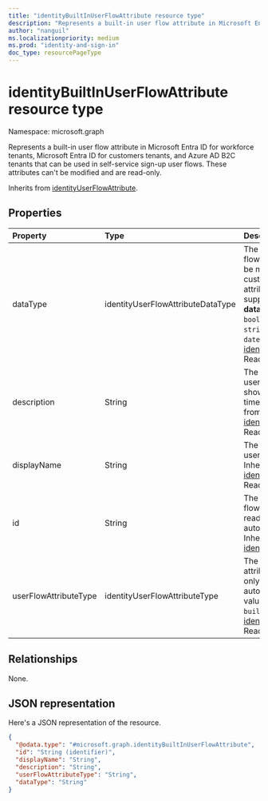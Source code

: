 ```yaml
---
title: "identityBuiltInUserFlowAttribute resource type"
description: "Represents a built-in user flow attribute in Microsoft Entra ID for workforce tenants, Microsoft Entra ID for customers tenants, and Azure AD B2C tenants that can be used in self-service sign-up user flows."
author: "nanguil"
ms.localizationpriority: medium
ms.prod: "identity-and-sign-in"
doc_type: resourcePageType
---
```


# identityBuiltInUserFlowAttribute resource type

Namespace: microsoft.graph

Represents a built-in user flow attribute in Microsoft Entra ID for workforce tenants, Microsoft Entra ID for customers tenants, and Azure AD B2C tenants that can be used in self-service sign-up user flows. These attributes can't be modified and are read-only.

Inherits from [identityUserFlowAttribute](../resources/identityuserflowattribute.md).

## Properties

|Property|Type|Description|
|:---|:---|:---|
|dataType|identityUserFlowAttributeDataType|The data type of the user flow attribute, and can't be modified after the custom user flow attribute is created. The supported values for **dataType** are: `string` , `boolean` , `int64` , `stringCollection` , `dateTime`. Inherited from [identityUserFlowAttribute](../resources/identityuserflowattribute.md). Read-only.|
|description|String|The description of the user flow attribute that's shown to the user at the time of sign up. Inherited from [identityUserFlowAttribute](../resources/identityuserflowattribute.md). Read-only.|
|displayName|String|The display name of the user flow attribute. Inherited from [identityUserFlowAttribute](../resources/identityuserflowattribute.md). Read-only.|
|id|String|The identifier of the user flow attribute and is a read-only attribute that is automatically created. Inherited from [identityUserFlowAttribute](../resources/identityuserflowattribute.md)|
|userFlowAttributeType|identityUserFlowAttributeType|The type of the user flow attribute and is a read-only attribute that is automatically set. The value for this property is `builtIn`. Inherited from [identityUserFlowAttribute](../resources/identityuserflowattribute.md). Read-only.|


## Relationships

None.

## JSON representation

Here's a JSON representation of the resource.
<!-- {
  "blockType": "resource",
  "keyProperty": "id",
  "@odata.type": "microsoft.graph.identityBuiltInUserFlowAttribute",
  "baseType": "microsoft.graph.identityUserFlowAttribute",
  "openType": false
}
-->

``` json
{
  "@odata.type": "#microsoft.graph.identityBuiltInUserFlowAttribute",
  "id": "String (identifier)",
  "displayName": "String",
  "description": "String",
  "userFlowAttributeType": "String",
  "dataType": "String"
}
```
